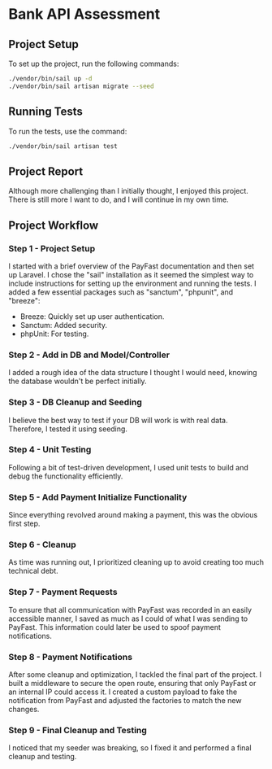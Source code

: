 # Bank API Assessment

## Project Setup

To set up the project, run the following commands:

```sh
./vendor/bin/sail up -d
./vendor/bin/sail artisan migrate --seed
```

## Running Tests
To run the tests, use the command:

```sh
./vendor/bin/sail artisan test
```

## Project Report
Although more challenging than I initially thought, I enjoyed this project. There is still more I want to do, and I will continue in my own time.

## Project Workflow
### Step 1 - Project Setup
I started with a brief overview of the PayFast documentation and then set up Laravel. I chose the "sail" installation as it seemed the simplest way to include instructions for setting up the environment and running the tests. I added a few essential packages such as "sanctum", "phpunit", and "breeze":

- Breeze: Quickly set up user authentication.
- Sanctum: Added security.
- phpUnit: For testing.

### Step 2 - Add in DB and Model/Controller
I added a rough idea of the data structure I thought I would need, knowing the database wouldn't be perfect initially.

### Step 3 - DB Cleanup and Seeding
I believe the best way to test if your DB will work is with real data. Therefore, I tested it using seeding.

### Step 4 - Unit Testing
Following a bit of test-driven development, I used unit tests to build and debug the functionality efficiently.

### Step 5 - Add Payment Initialize Functionality
Since everything revolved around making a payment, this was the obvious first step.

### Step 6 - Cleanup
As time was running out, I prioritized cleaning up to avoid creating too much technical debt.

### Step 7 - Payment Requests
To ensure that all communication with PayFast was recorded in an easily accessible manner, I saved as much as I could of what I was sending to PayFast. This information could later be used to spoof payment notifications.

### Step 8 - Payment Notifications
After some cleanup and optimization, I tackled the final part of the project. I built a middleware to secure the open route, ensuring that only PayFast or an internal IP could access it. I created a custom payload to fake the notification from PayFast and adjusted the factories to match the new changes.

### Step 9 - Final Cleanup and Testing
I noticed that my seeder was breaking, so I fixed it and performed a final cleanup and testing.

